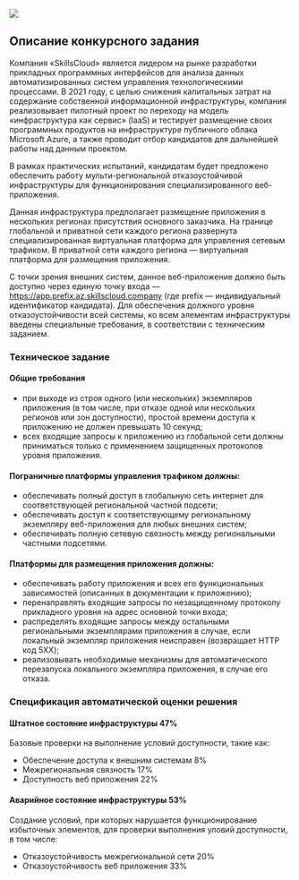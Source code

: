 ![](tickets/topology.png)

## Описание конкурсного задания
Компания «SkillsCloud» является лидером на рынке разработки прикладных программных интерфейсов для анализа данных автоматизированных систем управления технологическими процессами. В 2021 году, с целью снижения капитальных затрат на содержание собственной информационной инфраструктуры, компания реализовывает пилотный проект по переходу на модель «инфраструктура как сервис» (IaaS) и тестирует размещение своих программных продуктов на инфраструктуре публичного облака Microsoft Azure, а также проводит отбор кандидатов для дальнейшей работы над данным проектом.  

В рамках практических испытаний, кандидатам будет предложено обеспечить работу мульти-региональной отказоустойчивой инфраструктуры для функционирования специализированного веб-приложения. 

Данная инфраструктура предполагает размещение приложения в нескольких регионах присутствия основного заказчика. На границе глобальной и приватной сети каждого региона развернута специализированная виртуальная платформа для управления сетевым трафиком. В приватной сети каждого региона — виртуальная платформа для размещения приложения.  

С точки зрения внешних систем, данное веб-приложение должно быть доступно через единую точку входа — https://app.prefix.az.skillscloud.company (где prefix — индивидуальный идентификатор кандидата). Для обеспечения должного уровня отказоустойчивости всей системы, ко всем элементам инфраструктуры введены специальные требования, в соответствии с техническим заданием.

### Техническое задание

#### Общие требования
- при выходе из строя одного (или нескольких) экземпляров приложения (в том числе, при отказе одной или нескольких регионов или зон доступности), простой времени доступа к приложению не должен превышать 10 секунд;
- всех входящие запросы к приложению из глобальной сети должны приниматься только с применением защищенных протоколов уровня приложения.

#### Пограничные платформы управления трафиком должны:
- обеспечивать полный доступ в глобальную сеть интернет для соответствующей региональной частной подсети; 
- обеспечивать доступ к соответствующему региональному экземпляру веб-приложения для любых внешних систем; 
- обеспечивать полную сетевую связность между региональными частными подсетями. 

#### Платформы для размещения приложения должны:
- обеспечивать работу приложения и всех его функциональных зависимостей (описанных в документации к приложению); 
- перенаправлять входящие запросы по незащищенному протоколу прикладного уровня на адрес основной точки входа; 
- распределять входящие запросы между остальными региональными экземплярами приложения в случае, если локальный экземпляр приложения неисправен (возвращает HTTP код 5XX); 
- реализовывать необходимые механизмы для автоматического перезапуска локального экземпляра приложения, в случае его отказа. 

### Спецификация автоматической оценки решения

#### Штатное состояние инфраструктуры 47%
Базовые проверки на выполнение условий доступности, такие как:

- Обеспечение доступа к внешним системам 8%
- Межрегиональная связность 17%
- Доступность веб приложения 22%

#### Аварийное состояние инфраструктуры 53%
Создание условий, при которых нарушается функционирование избыточных элементов, для проверки выполнения уловий доступности, в том числе:

- Отказоустойчивость межрегиональной сети 20%
- Отказоустойчивость веб приложения 33%
